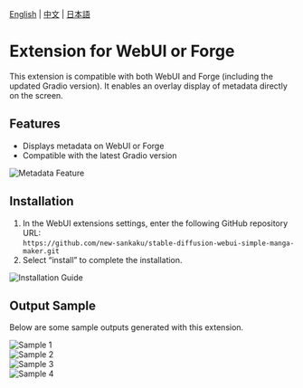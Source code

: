 [English](https://github.com/new-sankaku/stable-diffusion-webui-metadata-marker/blob/main/README.md) | [中文](https://github.com/new-sankaku/stable-diffusion-webui-metadata-marker/blob/main/README_CN.md) | [日本語](https://github.com/new-sankaku/stable-diffusion-webui-metadata-marker/blob/main/README_JP.md)

# Extension for WebUI or Forge

This extension is compatible with both WebUI and Forge (including the updated Gradio version). It enables an overlay display of metadata directly on the screen.

## Features
- Displays metadata on WebUI or Forge
- Compatible with the latest Gradio version

![Metadata Feature](https://github.com/user-attachments/assets/e1098f7c-c35d-49fa-8cd5-48858f99fb6f)  

## Installation
1. In the WebUI extensions settings, enter the following GitHub repository URL:  
   `https://github.com/new-sankaku/stable-diffusion-webui-simple-manga-maker.git`
2. Select “install” to complete the installation.

![Installation Guide](https://github.com/user-attachments/assets/4f66458e-409d-473f-b612-faded16b9c5d)  

## Output Sample
Below are some sample outputs generated with this extension.

![Sample 1](https://github.com/user-attachments/assets/6026a1a4-3fa7-4aac-bf43-bf0a6d02f8c2)  
![Sample 2](https://github.com/user-attachments/assets/0591e276-513e-4425-a84e-659d49bd6a20)  
![Sample 3](https://github.com/user-attachments/assets/1dff703a-d22c-4e27-95b7-5b0a79758f53)  
![Sample 4](https://github.com/user-attachments/assets/b90f7cc2-6fd8-4de1-8d81-9a59812930f0)  
